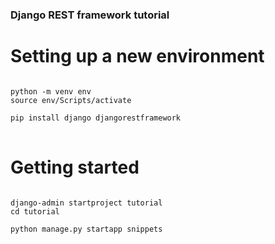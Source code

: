 ### Django REST framework tutorial

# Setting up a new environment

<pre>
<code>
python -m venv env
source env/Scripts/activate

pip install django djangorestframework
</code>
</pre>

# Getting started

<pre>
<code>
django-admin startproject tutorial
cd tutorial

python manage.py startapp snippets
</code>
</pre>
